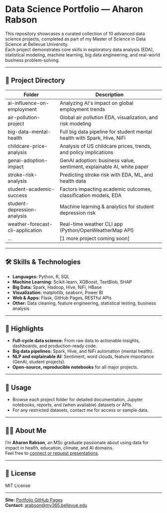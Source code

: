 # Data Science Portfolio — Aharon Rabson

This repository showcases a curated collection of 10 advanced data science projects, completed as part of my Master of Science in Data Science at Bellevue University.  
Each project demonstrates core skills in exploratory data analysis (EDA), statistical modeling, machine learning, big data engineering, and real-world business problem-solving.

---

## 📁 Project Directory

| Folder                            | Description                                                              |
|------------------------------------|--------------------------------------------------------------------------|
| ai-influence-on-employment         | Analyzing AI's impact on global employment trends                        |
| air-pollution-project              | Global air pollution EDA, visualization, and risk modeling               |
| big-data-mental-health             | Full big data pipeline for student mental health with Spark, Hive, NiFi   |
| childcare-price-analysis           | Analysis of US childcare prices, trends, and policy implications         |
| genai-adoption-impact              | GenAI adoption: business value, sentiment, explainable AI, white paper   |
| stroke-risk-analysis               | Predicting stroke risk with EDA, ML, and health data                     |
| student-academic-success           | Factors impacting academic outcomes, classification models, EDA           |
| student-depression-analysis        | Machine learning & analytics for student depression risk                  |
| weather-forecast-cli-application   | Real-time weather CLI app (Python/OpenWeatherMap API)                    |
| ...                                | [1 more project coming soon]                                             |

---

## 🛠️ Skills & Technologies

- **Languages:** Python, R, SQL  
- **Machine Learning:** Scikit-learn, XGBoost, TextBlob, SHAP  
- **Big Data:** Spark, Hadoop, Hive, NiFi, HBase  
- **Visualization:** matplotlib, seaborn, Power BI  
- **Web & Apps:** Flask, GitHub Pages, RESTful APIs  
- **Other:** Data cleaning, feature engineering, statistical testing, business analysis

---

## 🌟 Highlights

- **Full-cycle data science:** From raw data to actionable insights, dashboards, and production-ready code.
- **Big data pipelines:** Spark, Hive, and NiFi automation (mental health).
- **NLP and explainable AI:** Sentiment, word clouds, feature importance (GenAI, student projects).
- **Open-source, reproducible notebooks** for all major projects.

---

## 🚀 Usage

- Browse each project folder for detailed documentation, Jupyter notebooks, reports, and (when available) datasets or APIs.
- For any restricted datasets, contact me for access or sample data.

---

## 👨‍💻 About Me

I’m **Aharon Rabson**, an MSc graduate passionate about using data for impact in health, education, climate, and AI domains.  
Feel free to [connect or request presentations](mailto:arabson@my365.bellevue.edu).

---

## 📄 License

MIT License

---

**Site:** [Portfolio GitHub Pages](https://amrabson.github.io/my_portfolio/)  
**Contact:** arabson@my365.bellevue.edu


